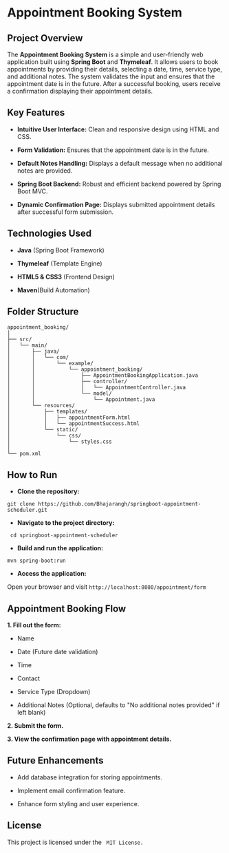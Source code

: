 
# Appointment Booking System

## Project Overview

The __Appointment Booking System__ is a simple and user-friendly web application built using __Spring Boot__ and __Thymeleaf__. It allows users to book appointments by providing their details, selecting a date, time, service type, and additional notes. The system validates the input and ensures that the appointment date is in the future. After a successful booking, users receive a confirmation displaying their appointment details.

## Key Features

- __Intuitive User Interface:__ Clean and responsive design using HTML and CSS.

- __Form Validation:__ Ensures that the appointment date is in the future.

- __Default Notes Handling:__ Displays a default message when no additional notes are provided.

- __Spring Boot Backend:__ Robust and efficient backend powered by Spring Boot MVC.

- __Dynamic Confirmation Page:__ Displays submitted appointment details after successful form submission.


## Technologies Used

- __Java__ (Spring Boot Framework)

- __Thymeleaf__ (Template Engine)

- __HTML5 & CSS3__ (Frontend Design)

- __Maven__(Build Automation)





## Folder Structure

```
appointment_booking/
│
├── src/
│   └── main/
│       ├── java/
│       │   └── com/
│       │       └── example/
│       │           └── appointment_booking/
│       │               ├── AppointmentBookingApplication.java
│       │               ├── controller/
│       │               │   └── AppointmentController.java
│       │               └── model/
│       │                   └── Appointment.java
│       └── resources/
│           ├── templates/
│           │   ├── appointmentForm.html
│           │   └── appointmentSuccess.html
│           └── static/
│               └── css/
│                   └── styles.css
│
└── pom.xml
```


## How to Run

- **Clone the repository:**
   
```git clone https://github.com/Bhajarangh/springboot-appointment-scheduler.git ```


- __Navigate to the project directory:__

``` cd springboot-appointment-scheduler```

- __Build and run the application:__

```mvn spring-boot:run ```

- __Access the application:__

Open your browser and visit ``` http://localhost:8080/appointment/form ```






## Appointment Booking Flow



__1. Fill out the form:__

- Name

- Date (Future date validation)

- Time

- Contact

- Service Type (Dropdown)

- Additional Notes (Optional, defaults to "No additional notes provided" if left blank)

__2. Submit the form.__

__3. View the confirmation page with appointment details.__
## Future Enhancements

- Add database integration for storing appointments.

- Implement email confirmation feature.

- Enhance form styling and user experience.






## License

This project is licensed under the ``` MIT License.```



